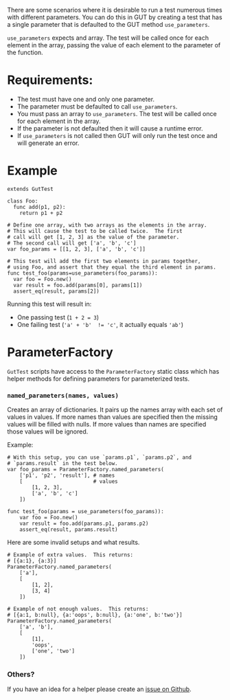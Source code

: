 There are some scenarios where it is desirable to run a test numerous times with different parameters.  You can do this in GUT by creating a test that has a single parameter that is defaulted to the GUT method `use_parameters`.

`use_parameters` expects and array.  The test will be called once for each element in the array, passing the value of each element to the parameter of the function.

# Requirements:
* The test must have one and only one parameter.
* The parameter must be defaulted to call `use_parameters`.
* You must pass an array to `use_parameters`.  The test will be called once for each element in the array.
* If the parameter is not defaulted then it will cause a runtime error.
* If `use_parameters` is not called then GUT will only run the test once and will generate an error.


# Example

``` gdscript
extends GutTest

class Foo:
  func add(p1, p2):
    return p1 + p2

# Define one array, with two arrays as the elements in the array.
# This will cause the test to be called twice.  The first
# call will get [1, 2, 3] as the value of the parameter.
# The second call will get ['a', 'b', 'c']
var foo_params = [[1, 2, 3], ['a', 'b', 'c']]

# This test will add the first two elements in params together,
# using Foo, and assert that they equal the third element in params.
func test_foo(params=use_parameters(foo_params)):
  var foo = Foo.new()
  var result = foo.add(params[0], params[1])
  assert_eq(result, params[2])
```
Running this test will result in:
* One passing test (`1 + 2 = 3`)
* One failing test (`'a' + 'b'  != 'c'`, it actually equals `'ab'`)

# ParameterFactory
`GutTest` scripts have access to the `ParameterFactory` static class which has helper methods for defining parameters for parameterized tests.

### `named_parameters(names, values)`
Creates an array of dictionaries.  It pairs up the names array with each set of values in values.  If more names than values are specified then the missing values will be filled with nulls.  If more values than names are specified those values will be ignored.

Example:
``` gdscript
# With this setup, you can use `params.p1`, `params.p2`, and
# `params.result` in the test below.
var foo_params = ParameterFactory.named_parameters(
    ['p1', 'p2', 'result'], # names
    [                       # values
        [1, 2, 3],
        ['a', 'b', 'c']
    ])

func test_foo(params = use_parameters(foo_params)):
    var foo = Foo.new()
    var result = foo.add(params.p1, params.p2)
    assert_eq(result, params.result)
```

Here are some invalid setups and what results.
``` gdscript
# Example of extra values.  This returns:
# [{a:1}, {a:3}]
ParameterFactory.named_parameters(
    ['a'],
    [
        [1, 2],
        [3, 4]
    ])

# Example of not enough values.  This returns:
# [{a:1, b:null}, {a:'oops', b:null}, {a:'one', b:'two'}]
ParameterFactory.named_parameters(
    ['a', 'b'],
    [
        [1],
        'oops',
        ['one', 'two']
    ])
```

### Others?
If you have an idea for a helper please create an [issue on Github](https://github.com/bitwes/Gut/issues).
